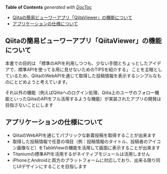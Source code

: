 **Table of Contents**  *generated with [DocToc](http://doctoc.herokuapp.com/)*

- [Qiitaの簡易ビューワーアプリ「QiitaViewer」の機能について](#qiitaの簡易ビューワーアプリ「qiitaviewer」の機能について)
- [アプリケーションの仕様について](#アプリケーションの仕様について)

## Qiitaの簡易ビューワーアプリ「QiitaViewer」の機能について

本書での目的は
「標準のAPIを利用しつつも、少ない手間とちょっとしたアイデアで、標準APIを使ってる用に見せないためのTIPSを紹介する」
ことを主眼としているため、QiitaのWebAPIを通じて取得した投稿情報を表示するシンプルなものにとどめようと考えています。

それ以外の機能（例えばQiitaへのログイン処理、Qiita上のユーザのフォロー機能といったQiitaのAPIをフル活用するような機能）が実装されたアプリの開発は目指さないことにします

## アプリケーションの仕様について

- QiitaのWebAPIを通じてパブリックな新着投稿を取得することが出来ます
- 取得した投稿情報で任意の項目（例：投稿情報のタイトル、投稿者のアイコン画像など）をTableViewの機能を活用して画面に表示することが出来ます
- Titaniumの標準APIを活用するがネイティブモジュールは活用しません
- iPhoneとAndroidと両方のプラットフォームに対応しており、出来る限り同じUIデザインにすることを目指します
